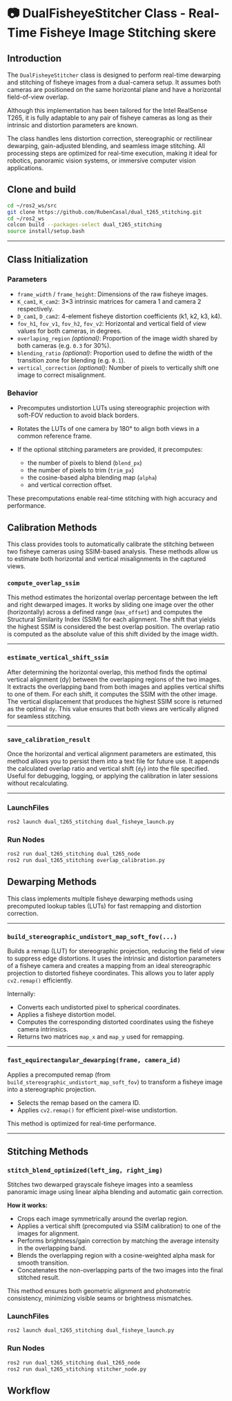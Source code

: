 # 📷 DualFisheyeStitcher Class - Real-Time Fisheye Image Stitching skere

##  Introduction

The `DualFisheyeStitcher` class is designed to perform real-time dewarping and stitching of fisheye images from a dual-camera setup. It assumes both cameras are positioned on the same horizontal plane and have a horizontal field-of-view overlap.

Although this implementation has been tailored for the Intel RealSense T265, it is fully adaptable to any pair of fisheye cameras as long as their intrinsic and distortion parameters are known.

The class handles lens distortion correction, stereographic or rectilinear dewarping, gain-adjusted blending, and seamless image stitching. All processing steps are optimized for real-time execution, making it ideal for robotics, panoramic vision systems, or immersive computer vision applications.


##  **Clone and build**

```bash
cd ~/ros2_ws/src
git clone https://github.com/RubenCasal/dual_t265_stitching.git
cd ~/ros2_ws
colcon build --packages-select dual_t265_stitching
source install/setup.bash
```

---

## Class Initialization

### **Parameters**

* `frame_width` / `frame_height`: Dimensions of the raw fisheye images.
* `K_cam1`, `K_cam2`: 3×3 intrinsic matrices for camera 1 and camera 2 respectively.
* `D_cam1`, `D_cam2`: 4-element fisheye distortion coefficients (k1, k2, k3, k4).
* `fov_h1`, `fov_v1`, `fov_h2`, `fov_v2`: Horizontal and vertical field of view values for both cameras, in degrees.
* `overlaping_region` *(optional)*: Proportion of the image width shared by both cameras (e.g. `0.3` for 30%).
* `blending_ratio` *(optional)*: Proportion used to define the width of the transition zone for blending (e.g. `0.1`).
* `vertical_correction` *(optional)*: Number of pixels to vertically shift one image to correct misalignment.

### **Behavior**

* Precomputes undistortion LUTs using stereographic projection with soft-FOV reduction to avoid black borders.
* Rotates the LUTs of one camera by 180° to align both views in a common reference frame.
* If the optional stitching parameters are provided, it precomputes:

  * the number of pixels to blend (`blend_px`)
  * the number of pixels to trim (`trim_px`)
  * the cosine-based alpha blending map (`alpha`)
  * and vertical correction offset.

These precomputations enable real-time stitching with high accuracy and performance.
## Calibration Methods

This class provides tools to automatically calibrate the stitching between two fisheye cameras using SSIM-based analysis. These methods allow us to estimate both horizontal and vertical misalignments in the captured views.

### `compute_overlap_ssim`

This method estimates the horizontal overlap percentage between the left and right dewarped images. It works by sliding one image over the other (horizontally) across a defined range (`max_offset`) and computes the Structural Similarity Index (SSIM) for each alignment. The shift that yields the highest SSIM is considered the best overlap position. The overlap ratio is computed as the absolute value of this shift divided by the image width.

---
### `estimate_vertical_shift_ssim`

After determining the horizontal overlap, this method finds the optimal vertical alignment (dy) between the overlapping regions of the two images. It extracts the overlapping band from both images and applies vertical shifts to one of them. For each shift, it computes the SSIM with the other image. The vertical displacement that produces the highest SSIM score is returned as the optimal `dy`. This value ensures that both views are vertically aligned for seamless stitching.

---
### `save_calibration_result`

Once the horizontal and vertical alignment parameters are estimated, this method allows you to persist them into a text file for future use. It appends the calculated overlap ratio and vertical shift (`dy`) into the file specified. Useful for debugging, logging, or applying the calibration in later sessions without recalculating.

---
### LaunchFiles
```bash
ros2 launch dual_t265_stitching dual_fisheye_launch.py
```

### Run Nodes
```bash
ros2 run dual_t265_stitching dual_t265_node
ros2 run dual_t265_stitching overlap_calibration.py
```

## Dewarping Methods

This class implements multiple fisheye dewarping methods using precomputed lookup tables (LUTs) for fast remapping and distortion correction.

---

### `build_stereographic_undistort_map_soft_fov(...)`

Builds a remap (LUT) for stereographic projection, reducing the field of view to suppress edge distortions. It uses the intrinsic and distortion parameters of a fisheye camera and creates a mapping from an ideal stereographic projection to distorted fisheye coordinates. This allows you to later apply `cv2.remap()` efficiently.

Internally:

* Converts each undistorted pixel to spherical coordinates.
* Applies a fisheye distortion model.
* Computes the corresponding distorted coordinates using the fisheye camera intrinsics.
* Returns two matrices `map_x` and `map_y` used for remapping.

---

### `fast_equirectangular_dewarping(frame, camera_id)`

Applies a precomputed remap (from `build_stereographic_undistort_map_soft_fov`) to transform a fisheye image into a stereographic projection.

* Selects the remap based on the camera ID.
* Applies `cv2.remap()` for efficient pixel-wise undistortion.

This method is optimized for real-time performance.

---
## Stitching Methods



### `stitch_blend_optimized(left_img, right_img)`

Stitches two dewarped grayscale fisheye images into a seamless panoramic image using linear alpha blending and automatic gain correction.


**How it works:**

* Crops each image symmetrically around the overlap region.
* Applies a vertical shift (precomputed via SSIM calibration) to one of the images for alignment.
* Performs brightness/gain correction by matching the average intensity in the overlapping band.
* Blends the overlapping region with a cosine-weighted alpha mask for smooth transition.
* Concatenates the non-overlapping parts of the two images into the final stitched result.

This method ensures both geometric alignment and photometric consistency, minimizing visible seams or brightness mismatches.


### LaunchFiles
```bash
ros2 launch dual_t265_stitching dual_fisheye_launch.py
```

### Run Nodes
```bash
ros2 run dual_t265_stitching dual_t265_node
ros2 run dual_t265_stitching stitcher_node.py
```

## Workflow
